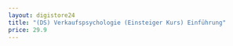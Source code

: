 ```yaml
---
layout: digistore24
title: "(DS) Verkaufspsychologie (Einsteiger Kurs) Einführung"
price: 29.9
---
```

